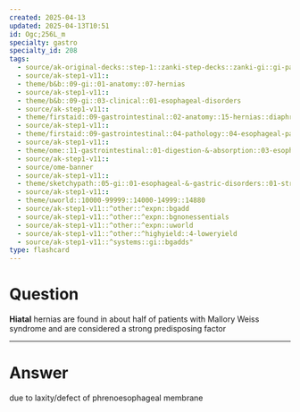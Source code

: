 ```yaml
---
created: 2025-04-13
updated: 2025-04-13T10:51
id: Ogc;256L_m
specialty: gastro
specialty_id: 208
tags:
  - source/ak-original-decks::step-1::zanki-step-decks::zanki-gi::gi-pathology
  - source/ak-step1-v11::
  - theme/b&b::09-gi::01-anatomy::07-hernias
  - source/ak-step1-v11::
  - theme/b&b::09-gi::03-clinical::01-esophageal-disorders
  - source/ak-step1-v11::
  - theme/firstaid::09-gastrointestinal::02-anatomy::15-hernias::diaphragmatic-hernia::hiatal::*basics
  - source/ak-step1-v11::
  - theme/firstaid::09-gastrointestinal::04-pathology::04-esophageal-pathologies
  - source/ak-step1-v11::
  - theme/ome::11-gastrointestinal::01-digestion-&-absorption::03-esophagus-path
  - source/ak-step1-v11::
  - source/ome-banner
  - source/ak-step1-v11::
  - theme/sketchypath::05-gi::01-esophageal-&-gastric-disorders::01-structural-esophageal-disorders-&-gerd
  - source/ak-step1-v11::
  - theme/uworld::10000-99999::14000-14999::14880
  - source/ak-step1-v11::^other::^expn::bgadd
  - source/ak-step1-v11::^other::^expn::bgnonessentials
  - source/ak-step1-v11::^other::^expn::uworld
  - source/ak-step1-v11::^other::^highyield::4-loweryield
  - source/ak-step1-v11::^systems::gi::bgadds"
type: flashcard
---
```


# Question
**Hiatal** hernias are found in about half of patients with Mallory Weiss syndrome and are considered a strong predisposing factor

---

# Answer
due to laxity/defect of phrenoesophageal membrane